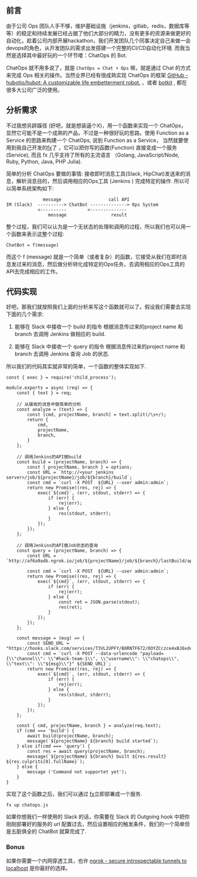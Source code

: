 ## 前言

由于公司 Ops 团队人手不够，维护基础设施（jenkins，gitlab，redis，数据库等等）的稳定和持续发展已经占据了他们大部分的精力，没有更多的资源来做更好的自动化，趁着公司内部开展hackathon，我们开发团队几个同事决定自己来做一会devops的角色，从开发团队的需求出发搭建一个完整的CI/CD自动化环境.  而我当然是选择其中最好玩的一个环节喽：ChatOps 的 Bot.

ChatOps 就不用多说了，就是 `ChatOps = Chat + Ops` 嘛，就是通过 Chat 的方式来完成 Ops 相关的操作。当然业界已经有很成熟实现 ChatOps 的框架 [GitHub - hubotio/hubot: A customizable life embetterment robot.](https://github.com/hubotio/hubot) ，或者 [botkit](https://github.com/howdyai/botkit) , 都在很多大公司广泛的使用。

## 分析需求

不过我想另辟蹊径 (好吧，就是想装逼个X)，用一个函数来实现一个 ChatOps，显然它可能不是一个成熟的产品，不过是一种很好玩的思路。使用 Function as a Service 的思路来构建一个 ChatOps, 说到 Function as a Service， 当然就要使用到我自己开发的[fx](https://github.com/metrue/fx)了 ，它可以把你写的函数(Function) 直接变成一个服务(Service), 而且 fx 几乎支持了所有的主流语言 （Golang, JavaScript/Node, Ruby, Python, Java, PHP Julia).

简单的分析 ChatOps 要做的事情: 接收即时消息工具(Slack, HipChat)发送来的消息，解析消息目的，然后调用相应的Ops工具 (Jenkins ) 完成特定的操作. 所以可以简单系统架构如下:

```
			  message				   call API
IM (Slack)  ----------> ChatBot --------------> Ops System
            <----------		   <--------------
				message					result
```

整个过程，我们可以认为是一个无状态的处理和调用的过程，所以我们也可以用一个函数来表示这整个过程:
```
ChatBot = f(message)
```
而这个 f (message) 就是一个简单（或者复杂）的函数，它接受从我们在即时消息发过来的消息，然后做分析转化成特定的Ops任务，去调用相应的Ops工具的 API去完成相应的工作。

## 代码实现

好吧，那我们就按照我们上面的分析来写这个函数就可以了。假设我们需要去实现下面的几个需求:

1. 能够在 Slack 中接收一个 build 的指令
根据消息传过来的project name 和 branch 去调用 Jenkins 做相应的 build.

2. 能够在 Slack 中接收一个 query 的指令
根据消息传过来的project name 和 branch 去调用 Jenkins 查询 Job 的状态.

所以我们的代码其实就非常的简单，一个函数的整体实现如下.

```
const { exec } = require('child_process');

module.exports = async (req) => {
    const { text } = req;

    // 从接收的消息中做简单的分析
    const analyze = (text) => {
        const [cmd, projectName, branch] = text.split(/\s+/);
        return {
            cmd,
            projectName,
            branch,
        }
    };

    // 调用Jenkins的API做build
    const build = (projectName, branch) => {
        const { projectName, branch } = options;
        const URL = `http://<your jenkins server>/job/${projectName}/job/${branch}/build`;
        const cmd = `curl -X POST  ${URL} --user admin:admin`;
        return new Promise((res, rej) => {
            exec(`${cmd}`, (err, stdout, stderr) => {
                if (err) {
                    rej(err);
                } else {
                    res(stdout, stderr);
                }
            });
        });
    };

    // 调用Jenkins的API做Job状态的查询
    const query = (projectName, branch) => {
        const URL = `http://af6a9adb.ngrok.io/job/${projectName}/job/${branch}/lastBuild/api/json`;

        const cmd = `curl -X POST  ${URL} --user admin:admin`;
        return new Promise((res, rej) => {
            exec(`${cmd}`, (err, stdout, stderr) => {
                if (err) {
                    rej(err);
                } else {
                    const ret = JSON.parse(stdout);
                    res(ret);
                }
            });
        });
    };

    const message = (msg) => {
        const SEND_URL = "https://hooks.slack.com/services/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";
        const cmd = `curl -X POST --data-urlencode "payload={\\"channel\\": \\"#hack-team-1\\", \\"username\\": \\"chatops\\", \\"text\\": \\"${msg}\\"}" ${SEND_URL}`;
        return new Promise((res, rej) => {
            exec(`${cmd}`, (err, stdout, stderr) => {
                if (err) {
                    rej(err);
                } else {
                    res(stdout, stderr);
                }
            });
        });
    };

    const { cmd, projectName, branch } = analyze(req.text);
    if (cmd === 'build') {
        await build(projectName, branch);
        message(`${projectName} ${branch} build started`);
    } else if(cmd === 'query') {
        const res = await query(projectName, branch);
        message(`${projectName} ${branch} built ${res.result} ${res.culprits[0].fullName}`);
    } else {
        message ('Command not supportet yet');
    }
}
```

实现了这个函数之后，我们可以通过 [fx](https://github.com/metrue/fx)立即部署成一个服务.

```
fx up chatops.js
```
如果你想我们一样使用的 Slack 的话，你需要在 Slack 的 Outgoing hook 中把你刚刚部署好的服务的 url 配置过去，然后设置相应的触发条件，我们的一个简单但是五脏俱全的 ChatBot 就算完成了.

### Bonus
如果你需要一个内网穿透工具，也许 [ngrok - secure introspectable tunnels to localhost](https://ngrok.com/) 是你最好的选择。
